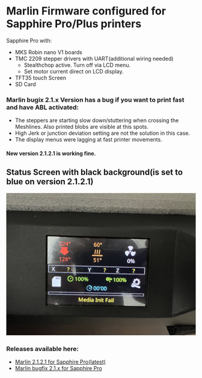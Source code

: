 # Marlin Firmware configured for Sapphire Pro/Plus printers
Sapphire Pro with:
- MKS Robin nano V1 boards
- TMC 2209 stepper drivers with UART(additional wiring needed)
  - Stealthchop active. Turn off via LCD menu.
  - Set motor current direct on LCD display.
- TFT35 touch Screen
- SD Card

### Marlin bugix 2.1.x Version has a bug if you want to print fast and have ABL activated:
- The steppers are starting slow down/stuttering when crossing the Meshlines. Also printed blobs are visible at this spots.
- High Jerk or junction deviation setting are not the solution in this case.
- The display menus were lagging at fast printer movements.
#### New version 2.1.2.1 is working fine.

## Status Screen with black background(is set to blue on version 2.1.2.1)

![alt text](https://github.com/Discharge87/Marlin_for_Sapphire/blob/main/Sapphire_status_display.jpg)


### Releases available here:
- [Marlin 2.1.2.1 for Sapphire Pro(latest)](https://github.com/Discharge87/Marlin_for_Sapphire/releases/tag/Version_Sapphire_2.1.2.1)
- [Marlin bugfix 2.1.x for Sapphire Pro](https://github.com/Discharge87/Marlin_for_Sapphire/releases/tag/Version_Sapphire_bugfix_2.1.x)
